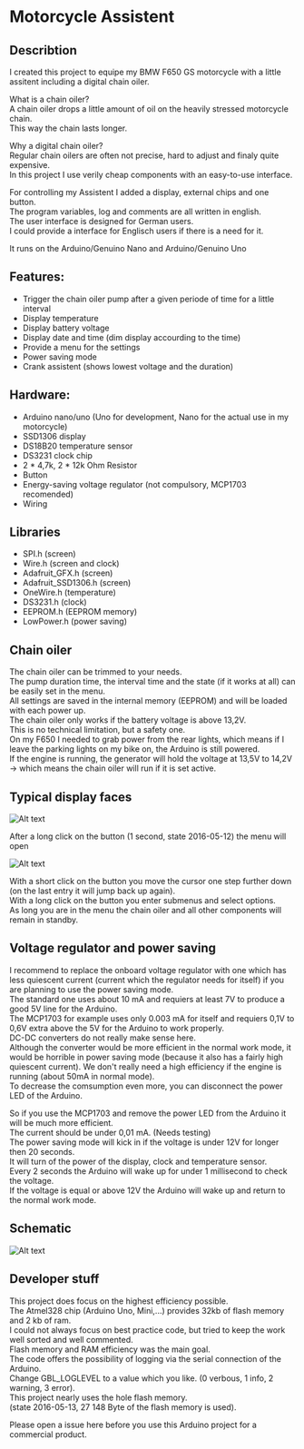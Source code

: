 # Motorcycle Assistent

## Describtion
I created this project to equipe my BMW F650 GS motorcycle with a little assitent including a digital chain oiler.<br />

What is a chain oiler? <br />
A chain oiler drops a little amount of oil on the heavily stressed motorcycle chain.<br />
This way the chain lasts longer. <br />

Why a digital chain oiler? <br />
Regular chain oilers are often not precise, hard to adjust and finaly quite expensive.<br />
In this project I use verily cheap components with an easy-to-use interface.<br />

For controlling my Assistent I added a display, external chips and one button.<br />
The program variables, log and comments are all written in english.<br />
The user interface is designed for German users.<br />
I could provide a interface for Englisch users if there is a need for it.<br />

It runs on the Arduino/Genuino Nano and Arduino/Genuino Uno<br />

## Features:
+ Trigger the chain oiler pump after a given periode of time for a little interval
+ Display temperature
+ Display battery voltage
+ Display date and time (dim display accourding to the time)
+ Provide a menu for the settings
+ Power saving mode
+ Crank assistent (shows lowest voltage and the duration)

## Hardware:
+ Arduino nano/uno   (Uno for development, Nano for the actual use in my motorcycle)
+ SSD1306 display
+ DS18B20 temperature sensor
+ DS3231 clock chip
+ 2 * 4,7k, 2 * 12k Ohm Resistor
+ Button
+ Energy-saving voltage regulator (not compulsory, MCP1703 recomended)
+ Wiring

## Libraries
+ SPI.h (screen)
+ Wire.h (screen and clock)
+ Adafruit_GFX.h (screen)
+ Adafruit_SSD1306.h (screen)
+ OneWire.h (temperature)
+ DS3231.h (clock)
+ EEPROM.h (EEPROM memory)
+ LowPower.h (power saving)



## Chain oiler
The chain oiler can be trimmed to your needs.<br />
The pump duration time, the interval time and the state (if it works at all) can be easily set in the menu.<br />
All settings are saved in the internal memory (EEPROM) and will be loaded with each power up.<br />
The chain oiler only works if the battery voltage is above 13,2V.<br />
This is no technical limitation, but a safety one.<br />
On my F650 I needed to grab power from the rear lights, which means if I leave the parking lights on my bike on, the Arduino is still powered.<br />
If the engine is running, the generator will hold the voltage at 13,5V to 14,2V -> which means the chain oiler will run if it is set active.<br />

## Typical display faces
![Alt text](/img/mainPage.jpg?raw=true "Main page")

After a long click on the button (1 second, state 2016-05-12) the menu will open

![Alt text](/img/mainMenu.jpg?raw=true "Main menu")

With a short click on the button you move the cursor one step further down (on the last entry it will jump back up again).<br />
With a long click on the button you enter submenus and select options.<br />
As long you are in the menu the chain oiler and all other components will remain in standby.<br />

## Voltage regulator and power saving
I recommend to replace the onboard voltage regulator with one which has less quiescent current (current which the regulator needs for itself) if you are planning to use the power saving mode. <br />
The standard one uses about 10 mA and requiers at least 7V to produce a good 5V line for the Arduino. <br />
The MCP1703 for example uses only 0.003 mA for itself and requiers 0,1V to 0,6V extra above the 5V for the Arduino to work properly. <br />
DC-DC converters do not really make sense here.<br />
Although the converter would be more efficient in the normal work mode, it would be horrible in power saving mode (because it also has a fairly high quiescent current). We don't really need a high efficiency if the engine is running (about 50mA in normal mode). <br />
To decrease the comsumption even more, you can disconnect the power LED of the Arduino.<br />

So if you use the MCP1703 and remove the power LED from the Arduino it will be much more efficient.<br />
The current should be under 0,01 mA. (Needs testing)<br />
The power saving mode will kick in if the voltage is under 12V for longer then 20 seconds.<br />
It will turn of the power of the display, clock and temperature sensor.<br />
Every 2 seconds the Arduino will wake up for under 1 millisecond to check the voltage.<br />
If the voltage is equal or above 12V the Arduino will wake up and return to the normal work mode.<br />

## Schematic

![Alt text](/img/fritzingScreenshot.jpg?raw=true "Fritzing Schematic") <br />


## Developer stuff
This project does focus on the highest efficiency possible.<br />
The Atmel328 chip (Arduino Uno, Mini,...) provides 32kb of flash memory and 2 kb of ram.<br />
I could not always focus on best practice code, but tried to keep the work well sorted and well commented.<br />
Flash memory and RAM efficiency was the main goal.<br />
The code offers the possibility of logging via the serial connection of the Arduino.<br />
Change GBL_LOGLEVEL to a value which you like. (0 verbous, 1 info, 2 warning, 3 error).<br />
This project nearly uses the hole flash memory.<br />
(state 2016-05-13, 27 148 Byte of the flash memory is used).<br />

Please open a issue here before you use this Arduino project for a commercial product.
